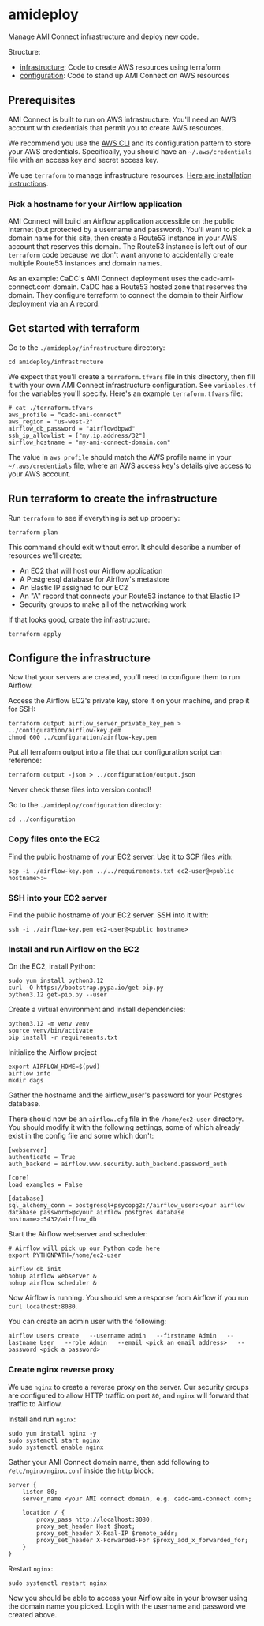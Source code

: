 # amideploy

Manage AMI Connect infrastructure and deploy new code.

Structure:
- [infrastructure](./infrastructure/): Code to create AWS resources using terraform
- [configuration](./configuration/): Code to stand up AMI Connect on AWS resources

## Prerequisites

AMI Connect is built to run on AWS infrastructure. You'll need an AWS account with credentials that permit you to create AWS resources.

We recommend you use the [AWS CLI](https://docs.aws.amazon.com/cli/latest/userguide/getting-started-install.html) and its configuration pattern to store your AWS credentials. Specifically, you should have an `~/.aws/credentials` file with an access key and secret access key.

We use `terraform` to manage infrastructure resources. [Here are installation instructions](https://developer.hashicorp.com/terraform/tutorials/aws-get-started/install-cli).

### Pick a hostname for your Airflow application

AMI Connect will build an Airflow application accessible on the public internet (but protected by a username and password). You'll want to pick a domain name for this site, then create a Route53
instance in your AWS account that reserves this domain. The Route53 instance is left out of our `terraform` code because we don't want anyone to accidentally create multiple Route53 instances and domain names.

As an example: CaDC's AMI Connect deployment uses the cadc-ami-connect.com domain. CaDC has a Route53 hosted zone that reserves the domain. They configure terraform to connect the domain to their Airflow deployment via an A record.

## Get started with terraform

Go to the `./amideploy/infrastructure` directory:

```
cd amideploy/infrastructure
```

We expect that you'll create a `terraform.tfvars` file in this directory, then fill it
with your own AMI Connect infrastructure configuration. See `variables.tf` for the variables
you'll specify. Here's an example `terraform.tfvars` file:

```
# cat ./terraform.tfvars 
aws_profile = "cadc-ami-connect"
aws_region = "us-west-2"
airflow_db_password = "airflowdbpwd"
ssh_ip_allowlist = ["my.ip.address/32"]
airflow_hostname = "my-ami-connect-domain.com"
```

The value in `aws_profile` should match the AWS profile name in your `~/.aws/credentials` file, where an AWS access key's details give access to your AWS account.

## Run terraform to create the infrastructure

Run `terraform` to see if everything is set up properly:

```
terraform plan
```

This command should exit without error. It should describe a number of resources we'll create:
- An EC2 that will host our Airflow application
- A Postgresql database for Airflow's metastore
- An Elastic IP assigned to our EC2
- An "A" record that connects your Route53 instance to that Elastic IP
- Security groups to make all of the networking work

If that looks good, create the infrastructure:

```
terraform apply
```

## Configure the infrastructure

Now that your servers are created, you'll need to configure them to run Airflow.

Access the Airflow EC2's private key, store it on your machine, and prep it for SSH:
```
terraform output airflow_server_private_key_pem > ../configuration/airflow-key.pem
chmod 600 ../configuration/airflow-key.pem
```

Put all terraform output into a file that our configuration script can reference:
```
terraform output -json > ../configuration/output.json
```

Never check these files into version control!

Go to the `./amideploy/configuration` directory:

```
cd ../configuration
```

### Copy files onto the EC2

Find the public hostname of your EC2 server. Use it to SCP files with:

```
scp -i ./airflow-key.pem ../../requirements.txt ec2-user@<public hostname>:~
```

### SSH into your EC2 server

Find the public hostname of your EC2 server. SSH into it with:

```
ssh -i ./airflow-key.pem ec2-user@<public hostname>
```

### Install and run Airflow on the EC2

On the EC2, install Python:

```
sudo yum install python3.12
curl -O https://bootstrap.pypa.io/get-pip.py
python3.12 get-pip.py --user
```

Create a virtual environment and install dependencies:
```
python3.12 -m venv venv
source venv/bin/activate
pip install -r requirements.txt
```

Initialize the Airflow project
```
export AIRFLOW_HOME=$(pwd)
airflow info
mkdir dags
```

Gather the hostname and the airflow_user's password for your Postgres database.

There should now be an `airflow.cfg` file in the `/home/ec2-user` directory. You should modify it with the following settings, some of which already exist in the config file and some which don't:

```
[webserver]
authenticate = True
auth_backend = airflow.www.security.auth_backend.password_auth

[core]
load_examples = False

[database]
sql_alchemy_conn = postgresql+psycopg2://airflow_user:<your airflow database password>@<your airflow postgres database hostname>:5432/airflow_db
```

Start the Airflow webserver and scheduler:
```
# Airflow will pick up our Python code here
export PYTHONPATH=/home/ec2-user

airflow db init
nohup airflow webserver &
nohup airflow scheduler &
```

Now Airflow is running. You should see a response from Airflow if you run `curl localhost:8080`.

You can create an admin user with the following:

```
airflow users create   --username admin   --firstname Admin   --lastname User   --role Admin   --email <pick an email address>   --password <pick a password>
```

### Create nginx reverse proxy

We use `nginx` to create a reverse proxy on the server. Our security groups are configured to allow
HTTP traffic on port `80`, and `nginx` will forward that traffic to Airflow.

Install and run `nginx`:
```
sudo yum install nginx -y
sudo systemctl start nginx
sudo systemctl enable nginx
```

Gather your AMI Connect domain name, then add following to `/etc/nginx/nginx.conf` inside the `http` block:
```
server {
    listen 80;
    server_name <your AMI connect domain, e.g. cadc-ami-connect.com>;

    location / {
        proxy_pass http://localhost:8080;
        proxy_set_header Host $host;
        proxy_set_header X-Real-IP $remote_addr;
        proxy_set_header X-Forwarded-For $proxy_add_x_forwarded_for;
    }
}
```

Restart `nginx`:
```
sudo systemctl restart nginx
```

Now you should be able to access your Airflow site in your browser using the domain name you picked. Login with the username and password we created above.
